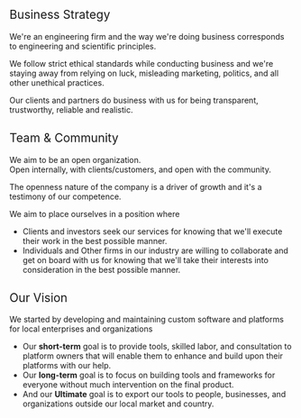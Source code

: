 ## <span style="font-weight:400;">Business Strategy</span>
We're an engineering firm and the way we're doing business corresponds to engineering and scientific principles.  

We follow strict ethical standards while conducting business and we're staying away from relying on luck, misleading marketing, politics, and all other unethical practices.  

Our clients and partners do business with us for being transparent, trustworthy, reliable and realistic.

## <span style="font-weight:400;">Team & Community</span>
We aim to be an open organization.  
Open internally, with clients/customers, and open with the community.  

The openness nature of the company is a driver of growth and it's a testimony of our competence.  

We aim to place ourselves in a position where

* Clients and investors seek our services for knowing that we'll execute their work in the best possible manner.
* Individuals and Other firms in our industry are willing to collaborate and get on board with us for knowing that we'll take their interests into consideration in the best possible manner.

## <span style="font-weight:400;">Our Vision</span>
We started by developing and maintaining custom software and platforms for local enterprises and organizations

* Our **short-term** goal is to provide tools, skilled labor, and consultation to platform owners that will enable them to enhance and build upon their platforms with our help.
* Our **long-term** goal is to focus on building tools and frameworks for everyone without much intervention on the final product.
* And our **Ultimate** goal is to export our tools to people, businesses, and organizations outside our local market and country.